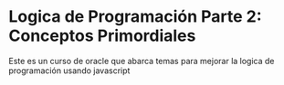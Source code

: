 # Logica de Programación Parte 2: Conceptos Primordiales
Este es un curso de oracle que abarca temas para mejorar la logica de programación usando javascript